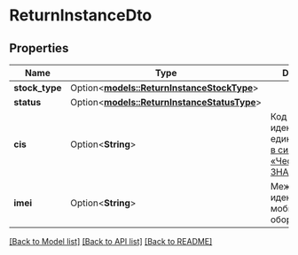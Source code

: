 # ReturnInstanceDto

## Properties

Name | Type | Description | Notes
------------ | ------------- | ------------- | -------------
**stock_type** | Option<[**models::ReturnInstanceStockType**](ReturnInstanceStockType.md)> |  | [optional]
**status** | Option<[**models::ReturnInstanceStatusType**](ReturnInstanceStatusType.md)> |  | [optional]
**cis** | Option<**String**> | Код идентификации единицы товара [в системе «Честный ЗНАК»](https://честныйзнак.рф/). | [optional]
**imei** | Option<**String**> | Международный идентификатор мобильного оборудования. | [optional]

[[Back to Model list]](../README.md#documentation-for-models) [[Back to API list]](../README.md#documentation-for-api-endpoints) [[Back to README]](../README.md)


